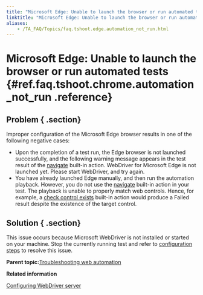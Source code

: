 ```yaml
--- 
title: "Microsoft Edge: Unable to launch the browser or run automated tests"
linktitle: "Microsoft Edge: Unable to launch the browser or run automated tests"
aliases: 
    - /TA_FAQ/Topics/faq.tshoot.edge.automation_not_run.html
---
```

# Microsoft Edge: Unable to launch the browser or run automated tests {#ref.faq.tshoot.chrome.automation_not_run .reference}

## Problem { .section}

Improper configuration of the Microsoft Edge browser results in one of the following negative cases:

-   Upon the completion of a test run, the Edge browser is not launched successfully, and the following warning message appears in the test result of the [navigate](../../TA_Automation/Topics/bia_navigate.html) built-in action. WebDriver for Microsoft Edge is not launched yet. Please start WebDriver, and try again.
-   You have already launched Edge manually, and then run the automation playback. However, you do not use the [navigate](../../TA_Automation/Topics/bia_navigate.html) built-in action in your test. The playback is unable to properly match web controls. Hence, for example, a [check control exists](../../TA_Automation/Topics/bia_check_control_exists.html) built-in action would produce a Failed result despite the existence of the target control.

## Solution { .section}

This issue occurs because Microsoft WebDriver is not installed or started on your machine. Stop the currently running test and refer to [configuration steps](../../TA_Automation/Topics/aut_app_testing_webdriver_ME.html) to resolve this issue.

**Parent topic:**[Troubleshooting web automation](../../TA_Automation/Topics/web_troubleshooting.html)

**Related information**  


[Configuring WebDriver server](../../TA_Automation/Topics/aut_app_testing_webdriver_ME.html)

